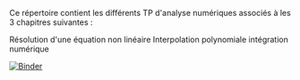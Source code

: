 Ce répertoire contient les différents TP d'analyse numériques associés à les 3 chapitres suivantes :

Résolution d'une équation non linéaire 
Interpolation polynomiale 
intégration numérique







[![Binder](https://mybinder.org/badge_logo.svg)](https://mybinder.org/v2/gh/Elagasamel/Analyse-Numerique-.git/main)

